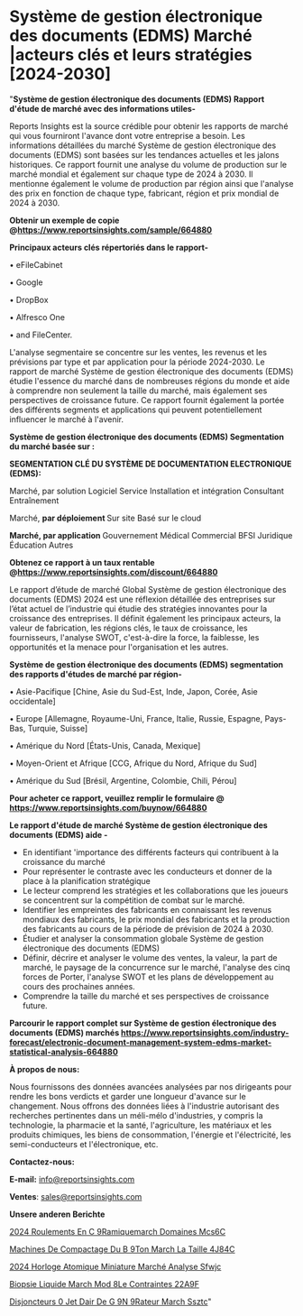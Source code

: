 # Système de gestion électronique des documents (EDMS) Marché |acteurs clés et leurs stratégies [2024-2030]

"<strong>Système de gestion électronique des documents (EDMS) Rapport d'étude de marché avec des informations utiles-</strong>

Reports Insights est la source crédible pour obtenir les rapports de marché qui vous fourniront l'avance dont votre entreprise a besoin. Les informations détaillées du marché Système de gestion électronique des documents (EDMS) sont basées sur les tendances actuelles et les jalons historiques. Ce rapport fournit une analyse du volume de production sur le marché mondial et également sur chaque type de 2024 à 2030. Il mentionne également le volume de production par région ainsi que l'analyse des prix en fonction de chaque type, fabricant, région et prix mondial de 2024 à 2030.

<strong><b>Obtenir un exemple de copie @</b></strong><a href=https://www.reportsinsights.com/sample/664880><strong><b>https://www.reportsinsights.com/sample/664880</b></strong></a>

<b>Principaux acteurs clés répertoriés dans le rapport-</b>

<b> </b>• eFileCabinet

• Google

• DropBox

• Alfresco One

• and FileCenter.

L'analyse segmentaire se concentre sur les ventes, les revenus et les prévisions par type et par application pour la période 2024-2030. Le rapport de marché Système de gestion électronique des documents (EDMS) étudie l'essence du marché dans de nombreuses régions du monde et aide à comprendre non seulement la taille du marché, mais également ses perspectives de croissance future. Ce rapport fournit également la portée des différents segments et applications qui peuvent potentiellement influencer le marché à l'avenir.

<strong>Système de gestion électronique des documents (EDMS) Segmentation du marché basée sur :</strong>

<strong> SEGMENTATION CLÉ DU SYSTÈME DE DOCUMENTATION ELECTRONIQUE (EDMS): </strong>

Marché, par solution
Logiciel
Service
Installation et intégration
Consultant
Entraînement

Marché, <strong> par déploiement </strong>
Sur site
Basé sur le cloud

<strong> Marché, par application </strong>
Gouvernement
Médical
Commercial
BFSI
Juridique
Éducation
Autres

<strong><b>Obtenez ce rapport à un taux rentable @</b></strong><a href=https://www.reportsinsights.com/discount/664880><strong><b>https://www.reportsinsights.com/discount/664880</b></strong></a>

Le rapport d’étude de marché Global Système de gestion électronique des documents (EDMS) 2024 est une réflexion détaillée des entreprises sur l’état actuel de l’industrie qui étudie des stratégies innovantes pour la croissance des entreprises. Il définit également les principaux acteurs, la valeur de fabrication, les régions clés, le taux de croissance, les fournisseurs, l'analyse SWOT, c'est-à-dire la force, la faiblesse, les opportunités et la menace pour l'organisation et les autres.

<strong>Système de gestion électronique des documents (EDMS) segmentation des rapports d'études de marché par région-</strong>

• Asie-Pacifique [Chine, Asie du Sud-Est, Inde, Japon, Corée, Asie occidentale]

• Europe [Allemagne, Royaume-Uni, France, Italie, Russie, Espagne, Pays-Bas, Turquie, Suisse]

• Amérique du Nord [États-Unis, Canada, Mexique]

• Moyen-Orient et Afrique [CCG, Afrique du Nord, Afrique du Sud]

• Amérique du Sud [Brésil, Argentine, Colombie, Chili, Pérou]

<strong>Pour acheter ce rapport, veuillez remplir le formulaire @   <a href=https://www.reportsinsights.com/buynow/664880>https://www.reportsinsights.com/buynow/664880</a></strong>

<strong>Le rapport d'étude de marché Système de gestion électronique des documents (EDMS) aide -</strong>
<ul>
  <li>En identifiant 'importance des différents facteurs qui contribuent à la croissance du marché</li>
  <li>Pour représenter le contraste avec les conducteurs et donner de la place à la planification stratégique</li>
  <li>Le lecteur comprend les stratégies et les collaborations que les joueurs se concentrent sur la compétition de combat sur le marché.</li>
  <li>Identifier les empreintes des fabricants en connaissant les revenus mondiaux des fabricants, le prix mondial des fabricants et la production des fabricants au cours de la période de prévision de 2024 à 2030.</li>
  <li>Étudier et analyser la consommation globale Système de gestion électronique des documents (EDMS)</li>
  <li>Définir, décrire et analyser le volume des ventes, la valeur, la part de marché, le paysage de la concurrence sur le marché, l'analyse des cinq forces de Porter, l'analyse SWOT et les plans de développement au cours des prochaines années.</li>
  <li>Comprendre la taille du marché et ses perspectives de croissance future.</li>
</ul>

<strong>Parcourir le rapport complet sur Système de gestion électronique des documents (EDMS) marchés <a href=https://www.reportsinsights.com/industry-forecast/electronic-document-management-system-edms-market-statistical-analysis-664880>https://www.reportsinsights.com/industry-forecast/electronic-document-management-system-edms-market-statistical-analysis-664880</a></strong>

<strong>À propos de nous:</strong>

Nous fournissons des données avancées analysées par nos dirigeants pour rendre les bons verdicts et garder une longueur d'avance sur le changement. Nous offrons des données liées à l'industrie autorisant des recherches pertinentes dans un méli-mélo d'industries, y compris la technologie, la pharmacie et la santé, l'agriculture, les matériaux et les produits chimiques, les biens de consommation, l'énergie et l'électricité, les semi-conducteurs et l'électronique, etc.

<strong>Contactez-nous:</strong>

<strong>E-mail:</strong> <a href=mailto:info@reportsinsights.com>info@reportsinsights.com</a>

<strong>Ventes</strong>: <a href=mailto:sales@reportsinsights.com>sales@reportsinsights.com</a>

<strong>Unsere anderen Berichte</strong>

<a href=https://www.linkedin.com/pulse/2024-roulements-en-c%C3%A9ramiquemarch%C3%A9-domaines-mcs6c/>2024 Roulements En C 9Ramiquemarch Domaines Mcs6C</a>

<a href=https://www.linkedin.com/pulse/machines-de-compactage-du-b%C3%A9ton-march%C3%A9-la-taille-4j84c/>Machines De Compactage Du B 9Ton March La Taille 4J84C</a>

<a href=https://www.linkedin.com/pulse/2024-horloge-atomique-miniature-marché-analyse-sfwjc/>2024 Horloge Atomique Miniature Marché Analyse Sfwjc</a>

<a href=https://www.linkedin.com/pulse/biopsie-liquide-march%C3%A9-mod%C3%A8le-contraintes-22a9f/>Biopsie Liquide March Mod 8Le Contraintes 22A9F</a>

<a href=https://www.linkedin.com/pulse/disjoncteurs-%C3%A0-jet-dair-de-g%C3%A9n%C3%A9rateur-march%C3%A9-ssztc/>Disjoncteurs  0 Jet Dair De G 9N 9Rateur March Ssztc</a>"
